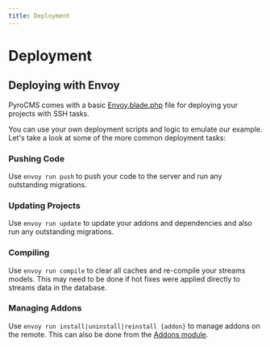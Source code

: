 ```yaml
---
title: Deployment  
---
```


# Deployment

<div class="documentation__toc"></div>

## Deploying with Envoy

PyroCMS comes with a basic [Envoy.blade.php](https://github.com/pyrocms/pyrocms/blob/3.7/Envoy.blade.php) file for deploying your projects with SSH tasks.
 
You can use your own deployment scripts and logic to emulate our example. Let's take a look at some of the more common deployment tasks:

### Pushing Code

Use `envoy run push` to push your code to the server and run any outstanding migrations.

### Updating Projects

Use `envoy run update` to update your addons and dependencies and also run any outstanding migrations.

### Compiling

Use `envoy run compile` to clear all caches and re-compile your streams models. This may need to be done if hot fixes were applied directly to streams data in the database.

### Managing Addons

Use `envoy run install|uninstall|reinstall {addon}` to manage addons on the remote. This can also be done from the [Addons module](/documentation/addons-module).
